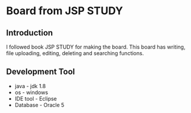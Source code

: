 # Board from JSP STUDY

<h2>Introduction</h2>

I followed book JSP STUDY for making the board. This board has writing, file uploading, editing, deleting and searching functions.   
<h2>Development Tool</h2>

* java - jdk 1.8 <br>
* os - windows <br>
* IDE tool - Eclipse<br>
* Database - Oracle 5<br>
